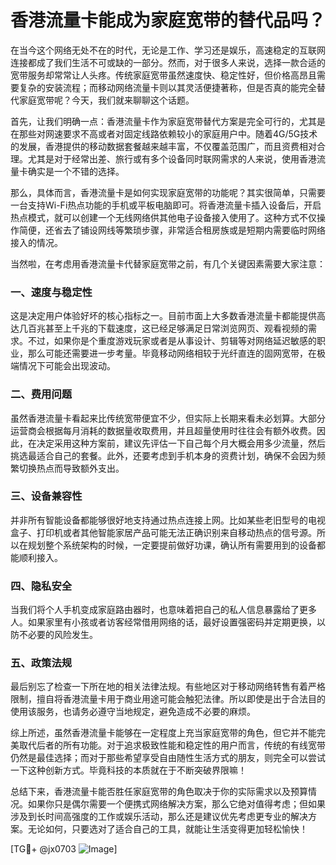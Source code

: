 # 香港流量卡能成为家庭宽带的替代品吗？

在当今这个网络无处不在的时代，无论是工作、学习还是娱乐，高速稳定的互联网连接都成了我们生活不可或缺的一部分。然而，对于很多人来说，选择一款合适的宽带服务却常常让人头疼。传统家庭宽带虽然速度快、稳定性好，但价格高昂且需要复杂的安装流程；而移动网络流量卡则以其灵活便捷著称，但是否真的能完全替代家庭宽带呢？今天，我们就来聊聊这个话题。

首先，让我们明确一点：香港流量卡作为家庭宽带替代方案是完全可行的，尤其是在那些对网速要求不高或者对固定线路依赖较小的家庭用户中。随着4G/5G技术的发展，香港提供的移动数据套餐越来越丰富，不仅覆盖范围广，而且资费相对合理。尤其是对于经常出差、旅行或有多个设备同时联网需求的人来说，使用香港流量卡确实是一个不错的选择。

那么，具体而言，香港流量卡是如何实现家庭宽带的功能呢？其实很简单，只需要一台支持Wi-Fi热点功能的手机或平板电脑即可。将香港流量卡插入设备后，开启热点模式，就可以创建一个无线网络供其他电子设备接入使用了。这种方式不仅操作简便，还省去了铺设网线等繁琐步骤，非常适合租房族或是短期内需要临时网络接入的情况。

当然啦，在考虑用香港流量卡代替家庭宽带之前，有几个关键因素需要大家注意：

### 一、速度与稳定性

这是决定用户体验好坏的核心指标之一。目前市面上大多数香港流量卡都能提供高达几百兆甚至上千兆的下载速度，这已经足够满足日常浏览网页、观看视频的需求。不过，如果你是个重度游戏玩家或者是从事设计、剪辑等对网络延迟敏感的职业，那么可能还需要进一步考量。毕竟移动网络相较于光纤直连的固网宽带，在极端情况下可能会出现波动。

### 二、费用问题

虽然香港流量卡看起来比传统宽带便宜不少，但实际上长期来看未必划算。大部分运营商会根据每月消耗的数据量收取费用，并且超量使用时往往会有额外收费。因此，在决定采用这种方案前，建议先评估一下自己每个月大概会用多少流量，然后挑选最适合自己的套餐。此外，还要考虑到手机本身的资费计划，确保不会因为频繁切换热点而导致额外支出。

### 三、设备兼容性

并非所有智能设备都能够很好地支持通过热点连接上网。比如某些老旧型号的电视盒子、打印机或者其他智能家居产品可能无法正确识别来自移动热点的信号源。所以在规划整个系统架构的时候，一定要提前做好功课，确认所有需要用到的设备都能顺利接入。

### 四、隐私安全

当我们将个人手机变成家庭路由器时，也意味着把自己的私人信息暴露给了更多人。如果家里有小孩或者访客经常借用网络的话，最好设置强密码并定期更换，以防不必要的风险发生。

### 五、政策法规

最后别忘了检查一下所在地的相关法律法规。有些地区对于移动网络转售有着严格限制，擅自将香港流量卡用于商业用途可能会触犯法律。所以即使是出于合法目的使用该服务，也请务必遵守当地规定，避免造成不必要的麻烦。

综上所述，虽然香港流量卡能够在一定程度上充当家庭宽带的角色，但它并不能完美取代后者的所有功能。对于追求极致性能和稳定性的用户而言，传统的有线宽带仍然是最佳选择；而对于那些希望享受自由随性生活方式的朋友，则完全可以尝试一下这种创新方式。毕竟科技的本质就在于不断突破界限嘛！

总结下来，香港流量卡能否胜任家庭宽带的角色取决于你的实际需求以及预算情况。如果你只是偶尔需要一个便携式网络解决方案，那么它绝对值得考虑；但如果涉及到长时间高强度的工作或娱乐活动，那么还是建议优先考虑更专业的解决方案。无论如何，只要选对了适合自己的工具，就能让生活变得更加轻松愉快！

[TG💪+ @jx0703 ![Image](https://github.com/user-attachments/assets/dbca1d08-cadb-493c-b0ec-ad6f7a83f270)]